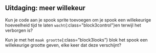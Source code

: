 ## Uitdaging: meer willekeur

Kun je code aan je spook sprite toevoegen om je spook een willekeurige hoeveelheid tijd te laten `wacht`{:class="block3control"}en terwijl het verborgen is?

Kun je met het `maak grootte`{:class=”block3looks”} blok het spook een willekeurige grootte geven, elke keer dat deze verschijnt?